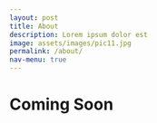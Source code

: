 ```yaml
---
layout: post
title: About
description: Lorem ipsum dolor est
image: assets/images/pic11.jpg
permalink: /about/
nav-menu: true
---
```


# Coming Soon
